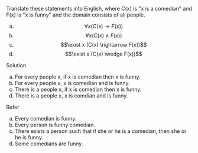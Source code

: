 Translate these statements into English, where C(x) is "x is a comedian" and F(x) is "x is funny" and the domain consists of all people.

1. $$\forall x (C(x) \rightarrow F(x))$$
1. $$\forall x (C(x) \wedge F(x))$$
1. $$\exist x (C(x) \rightarrow F(x))$$
1. $$\exist x (C(x) \wedge F(x))$$

Solution

1. For every people x, if x is comedian then x is funny.
1. For every people x, x is comedian and is funny.
1. There is a people x, if x is comedian then x is funny.
1. There is a people x, x is comdian and is funny.

Refer

1. Every comedian is funny.
2. Every person is funny comedian.
3. There exists a person such that if she or he is a comedian, then she or he is funny.
4. Some comedians are funny.

<style type="text/css">
    ol { list-style-type: lower-alpha; }
</style>